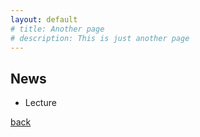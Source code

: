 ```yaml
---
layout: default
# title: Another page
# description: This is just another page
---
```


## News

- Lecture

[back](./)

